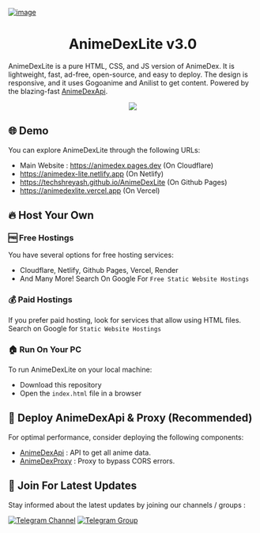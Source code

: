 [![image](https://github.com/TechShreyash/AnimeDexLite/assets/82265247/98c27bb6-c4a8-4224-983e-2bb21386032a)](https://animedex.pages.dev)

<h1 align="center"><b>AnimeDexLite v3.0</b></h1>

AnimeDexLite is a pure HTML, CSS, and JS version of AnimeDex. It is lightweight, fast, ad-free, open-source, and easy to deploy. The design is responsive, and it uses Gogoanime and Anilist to get content. Powered by the blazing-fast [AnimeDexApi](https://api.anime-dex.workers.dev).


<p align="center">
<a href="https://hits.seeyoufarm.com"><img src="https://hits.seeyoufarm.com/api/count/incr/badge.svg?url=https%3A%2F%2Fgithub.com%2FTechShreyash%2FAnimeDexLite&count_bg=%2379C83D&title_bg=%23555555&icon=github.svg&icon_color=%23E7E7E7&title=hits&edge_flat=false"/></a>
</p>

## 🌐 Demo
You can explore AnimeDexLite through the following URLs:

- Main Website : https://animedex.pages.dev (On Cloudflare)
- https://animedex-lite.netlify.app (On Netlify)
- https://techshreyash.github.io/AnimeDexLite (On Github Pages)
- https://animedexlite.vercel.app (On Vercel)

## 🔥 Host Your Own

### 🆓 Free Hostings
You have several options for free hosting services:

- Cloudflare, Netlify, Github Pages, Vercel, Render
- And Many More! Search On Google For `Free Static Website Hostings`

### 💰 Paid Hostings
If you prefer paid hosting, look for services that allow using HTML files. Search on Google for `Static Website Hostings`

### 🏠 Run On Your PC
To run AnimeDexLite on your local machine:

- Download this repository
- Open the `index.html` file in a browser

## 🚀 Deploy AnimeDexApi & Proxy (Recommended)
For optimal performance, consider deploying the following components:

- [AnimeDexApi](https://github.com/TechShreyash/AnimeDexApi) : API to get all anime data.
- [AnimeDexProxy](https://github.com/TechShreyash/CloudflareWorker/tree/main/animedexproxy) : Proxy to bypass CORS errors.

## 🔔 Join For Latest Updates
Stay informed about the latest updates by joining our channels / groups :

[![Telegram Channel](https://img.shields.io/static/v1?label=Join&message=Telegram%20Channel&color=blueviolet&style=for-the-badge&logo=telegram&logoColor=violet)](https://telegram.me/TechZBots) [![Telegram Group](https://img.shields.io/static/v1?label=Join&message=Telegram%20Group&color=blueviolet&style=for-the-badge&logo=telegram&logoColor=violet)](https://telegram.me/TechZBots_Support)
